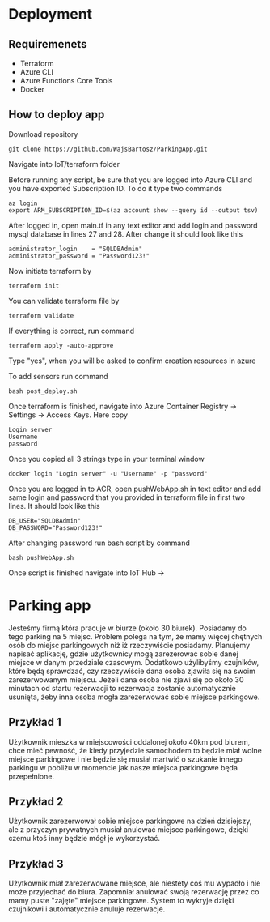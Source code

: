 # Deployment

## Requiremenets

* Terraform
* Azure CLI
* Azure Functions Core Tools
* Docker

## How to deploy app

Download repository

    git clone https://github.com/WajsBartosz/ParkingApp.git

Navigate into IoT/terraform folder

Before running any script, be sure that you are logged into Azure CLI and you have exported Subscription ID. To do it type two commands
    
    az login
    export ARM_SUBSCRIPTION_ID=$(az account show --query id --output tsv)

After logged in, open main.tf in any text editor and add login and password mysql database in lines 27 and 28. After change it should look like this

    administrator_login    = "SQLDBAdmin"
    administrator_password = "Password123!"

Now initiate terraform by

    terraform init

You can validate terraform file by

    terraform validate

If everything is correct, run command

    terraform apply -auto-approve

Type "yes", when you will be asked to confirm creation resources in azure

To add sensors run command

    bash post_deploy.sh

Once terraform is finished, navigate into Azure Container Registry -> Settings -> Access Keys. Here copy 

    Login server
    Username
    password

Once you copied all 3 strings type in your terminal window

    docker login "Login server" -u "Username" -p "password"

Once you are logged in to ACR, open pushWebApp.sh in text editor and add same login and password that you provided in terraform file in first two lines. It should look like this

    DB_USER="SQLDBAdmin"
    DB_PASSWORD="Password123!"

After changing password run bash script by command

    bash pushWebApp.sh

Once script is finished navigate into IoT Hub -> 

# Parking app

Jesteśmy firmą która pracuje w biurze (około 30 biurek). Posiadamy do tego parking na 5 miejsc. Problem polega na tym, że mamy więcej chętnych osób do miejsc parkingowych niż iż rzeczywiście posiadamy.
Planujemy napisać aplikację, gdzie użytkownicy mogą zarezerować sobie danej miejsce w danym przedziale czasowym. Dodatkowo użylibyśmy czujników, które będą sprawdzać, czy rzeczywiście dana osoba zjawiła się na swoim zarezerwowanym miejscu. Jeżeli dana osoba nie zjawi się po około 30 minutach od startu rezerwacji to rezerwacja zostanie automatycznie usunięta, żeby inna osoba mogła zarezerwować sobie miejsce parkingowe.

## Przykład 1

Użytkownik mieszka w miejscowości oddalonej około 40km pod biurem, chce mieć pewność, że kiedy przyjedzie samochodem to będzie miał wolne miejsce parkingowe i nie będzie się musiał martwić o szukanie innego parkingu w pobliżu w momencie jak nasze miejsca parkingowe będa przepełnione.

## Przykład 2

Użytkownik zarezerwował sobie miejsce parkingowe na dzień dzisiejszy, ale z przyczyn prywatnych musiał anulować miejsce parkingowe, dzięki czemu ktoś inny będzie mógł je wykorzystać.

## Przykład 3

Użytkownik miał zarezerwowane miejsce, ale niestety coś mu wypadło i nie może przyjechać do biura. Zapomniał anulować swoją rezerwację przez co mamy puste "zajęte" miejsce parkingowe. System to wykryje dzięki czujnikowi i automatycznie anuluje rezerwacje.